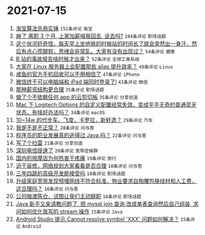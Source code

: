# 2021-07-15

1. [淘宝算法杀熟实锤](https://www.v2ex.com/t/789616) `151条评论` `淘宝`
1. [麻了 离职 3 个月, 上家加薪喊我回去, 该去吗?](https://www.v2ex.com/t/789680) `104条评论` `职场话题`
1. [这个状况好奇怪，每天早上坐地铁的时候站的时间长了就会突然出一身汗，然后有点心慌腿软，思绪会非常乱。大家有没有出现过？](https://www.v2ex.com/t/789608) `54条评论` `健康`
1. [B 站的事故报告啥时候才出来？](https://www.v2ex.com/t/789662) `52条评论` `全球工单系统`
1. [大家在 Linux 服务器上会配置那些 alias 提升效率？](https://www.v2ex.com/t/789686) `49条评论` `Linux`
1. [咸鱼的官方手机回收可以不用相信了](https://www.v2ex.com/t/789657) `47条评论` `iPhone`
1. [微信终于可以电脑端和 iPad 端同时登录了!](https://www.v2ex.com/t/789677) `43条评论` `微信`
1. [那种薪资结构更合理](https://www.v2ex.com/t/789676) `35条评论` `职场话题`
1. [做了个不依赖任何 app 的云剪切板](https://www.v2ex.com/t/789720) `35条评论` `分享创造`
1. [Mac 下 Logitech Options 的自定义配置经常失效，变成平平无奇的普通蓝牙状态，有啥好办法吗？](https://www.v2ex.com/t/789658) `34条评论` `macOS`
1. [10~14w 的代步车，飞度，卡罗拉，新轩逸？](https://www.v2ex.com/t/789746) `29条评论` `汽车`
1. [我是不是不正常？](https://www.v2ex.com/t/789712) `28条评论` `问与答`
1. [程序员的职业发展真的逃得过 Java 吗？](https://www.v2ex.com/t/789800) `22条评论` `问与答`
1. [写了个扫雷](https://www.v2ex.com/t/789767) `21条评论` `分享创造`
1. [深圳电信提速了](https://www.v2ex.com/t/789740) `20条评论` `宽带症候群`
1. [国内的按摩店为何热衷于疼痛](https://www.v2ex.com/t/789742) `19条评论` `旅行`
1. [迫于装修，网络规划大家看看是否合理](https://www.v2ex.com/t/789748) `18条评论` `问与答`
1. [三年四跳的高级开发能接受吗](https://www.v2ex.com/t/789673) `18条评论` `职场话题`
1. [升级家庭宽带发现预埋网线不符合标准，物业要求自掏腰包换线材和人工费，这合理吗？](https://www.v2ex.com/t/789709) `16条评论` `问与答`
1. [公司暗渡陈仓，试图让我们主动辞职](https://www.v2ex.com/t/789681) `16条评论` `职场话题`
1. [Java 新手又来请教问题了, 把 mysql join 查询 改成单表查询然后自己组装, 求问如何优化我写的 stream 操作](https://www.v2ex.com/t/789702) `15条评论` `Java`
1. [Android Studio 提示 Cannot resolve symbol 'XXX' 问题如何解决？](https://www.v2ex.com/t/789610) `15条评论` `Android`
